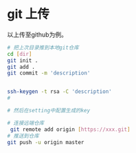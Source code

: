 # git 上传

以上传至github为例。

```bash
# 把上次目录推到本地git仓库
cd [dir]
git init .
git add .
git commit -m 'description'


ssh-keygen -t rsa -C 'description'
# 

# 然后在setting中配置生成的key

# 连接远端仓库
 git remote add origin [https://xxx.git]
# 推送到仓库
git push -u origin master
```



